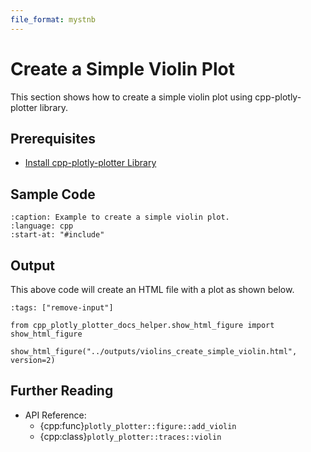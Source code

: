```yaml
---
file_format: mystnb
---
```


# Create a Simple Violin Plot

This section shows how to create a simple violin plot using cpp-plotly-plotter library.

## Prerequisites

- [Install cpp-plotly-plotter Library](../../install.md)

## Sample Code

```{literalinclude} /../../../examples/violins/create_simple_violin.cpp
:caption: Example to create a simple violin plot.
:language: cpp
:start-at: "#include"
```

## Output

This above code will create an HTML file with a plot as shown below.

```{code-cell}
:tags: ["remove-input"]

from cpp_plotly_plotter_docs_helper.show_html_figure import show_html_figure

show_html_figure("../outputs/violins_create_simple_violin.html", version=2)
```

## Further Reading

- API Reference:
  - {cpp:func}`plotly_plotter::figure::add_violin`
  - {cpp:class}`plotly_plotter::traces::violin`
